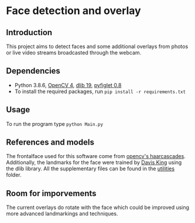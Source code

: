 # Face detection and overlay
## Introduction

This project aims to detect faces and some additional overlays from photos or live video streams broadcasted through the webcam.

## Dependencies

* Python 3.8.6, [OpenCV 4](https://pypi.org/project/opencv-python/), [dlib 19](https://pypi.org/project/dlib/), [pyfiglet 0.8](https://pypi.org/project/pyfiglet/) 
* To install the required packages, run `pip install -r requirements.txt`

## Usage
To run the program type `python Main.py`

## References and models
The frontalface used for this software come from [opencv's haarcascades](https://github.com/opencv/opencv/blob/master/data/haarcascades/haarcascade_frontalface_default.xml). Additionally, the landmarks for the face were trained by [Davis King](https://github.com/davisking/dlib-models/blob/master/shape_predictor_68_face_landmarks.dat.bz2) using the dlib library. All the supplementary files can be found in the [utilities](https://github.com/eversemile/codingcamp/tree/main/utilities) folder.

## Room for imporvements
The current overlays do rotate with the face which could be improved using more advanced landmarkings and techniques.
